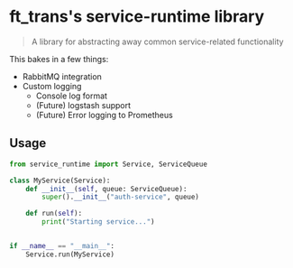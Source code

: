 # ft_trans's service-runtime library

> A library for abstracting away common service-related functionality

This bakes in a few things:
- RabbitMQ integration
- Custom logging
  - Console log format
  - (Future) logstash support
  - (Future) Error logging to Prometheus

## Usage

```python
from service_runtime import Service, ServiceQueue

class MyService(Service):
    def __init__(self, queue: ServiceQueue):
        super().__init__("auth-service", queue)

    def run(self):
        print("Starting service...")


if __name__ == "__main__":
    Service.run(MyService)
```